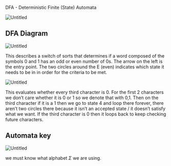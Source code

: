 DFA - Deterministic Finite (State) Automata

![Untitled](Untitled%2011.png)

## DFA Diagram

![Untitled](Untitled%201%204.png)

This describes a switch of sorts that determines if a word composed of the symbols 0 and 1 has an odd or even number of 0s. The arrow on the left is the entry point. The two circles around the E (even) indicates which state it needs to be in in order for the criteria to be met.

![Untitled](Untitled%202%203.png)

This evaluates whether every third character is 0. For the first 2 characters we don’t care whether it is 0 or 1 so we denote that with 0,1. Then on the third character if it is a 1 then we go to state 4 and loop there forever, there aren’t two circles there because it isn’t an accepted state / it doesn’t satisfy what we want. If the third character is 0 then it loops back to keep checking future characters.

## Automata key

![Untitled](Untitled%203%203.png)

we must know what alphabet $\Sigma$ we are using.